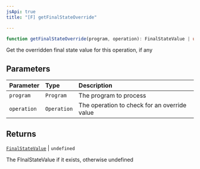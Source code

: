 ```yaml
---
jsApi: true
title: "[F] getFinalStateOverride"

---
```

```ts
function getFinalStateOverride(program, operation): FinalStateValue | undefined
```

Get the overridden final state value for this operation, if any

## Parameters

| Parameter | Type | Description |
| :------ | :------ | :------ |
| `program` | `Program` | The program to process |
| `operation` | `Operation` | The operation to check for an override value |

## Returns

[`FinalStateValue`](../enumerations/FinalStateValue.md) \| `undefined`

The FInalStateValue if it exists, otherwise undefined
